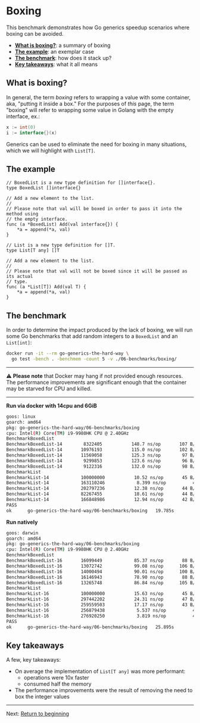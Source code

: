 # Boxing

This benchmark demonstrates how Go generics speedup scenarios where boxing can be avoided.

* [**What is boxing?**](#what-is-boxing?): a summary of boxing
* [**The example**](#the-example): an exemplar case
* [**The benchmark**](#the-benchmark): how does it stack up?
* [**Key takeaways**](#key-takeaways): what it all means

## What is boxing?

In general, the term _boxing_ refers to wrapping a value with some container, aka, "putting it inside a box." For the purposes of _this_ page, the term "boxing" will refer to wrapping some value in Golang with the empty interface, ex.:

```go
x := int(0)
i := interface{}(x)
```

Generics can be used to eliminate the need for boxing in many situations, which we will highlight with `List[T]`.

## The example

```golang
// BoxedList is a new type definition for []interface{}.
type BoxedList []interface{}

// Add a new element to the list.
//
// Please note that val will be boxed in order to pass it into the method using
// the empty interface.
func (a *BoxedList) Add(val interface{}) {
	*a = append(*a, val)
}

// List is a new type definition for []T.
type List[T any] []T

// Add a new element to the list.
//
// Please note that val will not be boxed since it will be passed as its actual
// type.
func (a *List[T]) Add(val T) {
	*a = append(*a, val)
}
```

## The benchmark

In order to determine the impact produced by the lack of boxing, we will run some Go benchmarks that add random integers to a `BoxedList` and an `List[int]`:

```bash
docker run -it --rm go-generics-the-hard-way \
  go test -bench . -benchmem -count 5 -v ./06-benchmarks/boxing/
```

---

:warning: **Please note** that Docker may hang if not provided enough resources. The performance improvements are significant enough that the container may be starved for CPU and killed.

---


**Run via docker with 14cpu and 6GiB**

```bash
goos: linux
goarch: amd64
pkg: go-generics-the-hard-way/06-benchmarks/boxing
cpu: Intel(R) Core(TM) i9-9980HK CPU @ 2.40GHz
BenchmarkBoxedList
BenchmarkBoxedList-14    	 8322405	       148.7 ns/op	     107 B/op	       0 allocs/op
BenchmarkBoxedList-14    	10976193	       115.0 ns/op	     102 B/op	       0 allocs/op
BenchmarkBoxedList-14    	11569058	       125.3 ns/op	      97 B/op	       0 allocs/op
BenchmarkBoxedList-14    	 9299853	       123.6 ns/op	      96 B/op	       0 allocs/op
BenchmarkBoxedList-14    	 9122316	       132.0 ns/op	      98 B/op	       0 allocs/op
BenchmarkList
BenchmarkList-14         	100000000	        10.52 ns/op	      45 B/op	       0 allocs/op
BenchmarkList-14         	163110246	         8.399 ns/op	      43 B/op	       0 allocs/op
BenchmarkList-14         	202797236	        12.38 ns/op	      44 B/op	       0 allocs/op
BenchmarkList-14         	82267455	        18.61 ns/op	      44 B/op	       0 allocs/op
BenchmarkList-14         	166848986	        12.94 ns/op	      42 B/op	       0 allocs/op
PASS
ok  	go-generics-the-hard-way/06-benchmarks/boxing	19.785s
```

**Run natively**

```bash
goos: darwin
goarch: amd64
pkg: go-generics-the-hard-way/06-benchmarks/boxing
cpu: Intel(R) Core(TM) i9-9980HK CPU @ 2.40GHz
BenchmarkBoxedList
BenchmarkBoxedList-16    	16099449	        85.37 ns/op	      88 B/op	       0 allocs/op
BenchmarkBoxedList-16    	13072742	        99.08 ns/op	     106 B/op	       0 allocs/op
BenchmarkBoxedList-16    	14000494	        90.01 ns/op	     100 B/op	       0 allocs/op
BenchmarkBoxedList-16    	16146943	        78.90 ns/op	      88 B/op	       0 allocs/op
BenchmarkBoxedList-16    	13265748	        86.84 ns/op	     105 B/op	       0 allocs/op
BenchmarkList
BenchmarkList-16         	100000000	        15.63 ns/op	      45 B/op	       0 allocs/op
BenchmarkList-16         	297442202	        24.31 ns/op	      47 B/op	       0 allocs/op
BenchmarkList-16         	259559503	        17.17 ns/op	      43 B/op	       0 allocs/op
BenchmarkList-16         	256879438	         5.537 ns/op	      43 B/op	       0 allocs/op
BenchmarkList-16         	276920250	         3.819 ns/op	      40 B/op	       0 allocs/op
PASS
ok  	go-generics-the-hard-way/06-benchmarks/boxing	25.895s
```

## Key takeaways

A few, key takeaways:

* On average the implementation of `List[T any]` was more performant:
  * operations were 10x faster
  * consumed half the memory
* The performance improvements were the result of removing the need to box the integer values

---

Next: [Return to beginning](../README.md)
